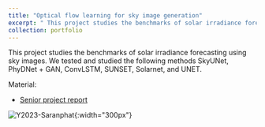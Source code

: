 ```yaml
---
title: "Optical flow learning for sky image generation"
excerpt: " This project studies the benchmarks of solar irradiance forecasting using sky images. <br/><img src='./images/portfolio-y2023saranphat.png' alt='y2023saranphat'>"
collection: portfolio
---
```


This project studies the benchmarks of solar irradiance forecasting using sky images. We tested and studied the following methods SkyUNet, PhyDNet + GAN, ConvLSTM, SUNSET, Solarnet, and UNET. 

Material:
- [Senior project report](https://drive.google.com/file/d/1YKwW2zGm9B2dzAExcgS9pBiPaEbp71o7/view?usp=sharing) 

![Y2023-Saranphat](./images/portfolio-y2023saranphat.png){:width="300px"} 